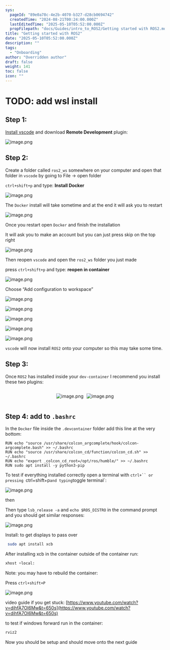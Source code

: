 ```yaml
---
sys:
  pageId: "89e0a78c-4e2b-4070-b327-d28cb0694742"
  createdTime: "2024-08-21T00:24:00.000Z"
  lastEditedTime: "2025-05-10T05:52:00.000Z"
  propFilepath: "docs/Guides/intro_to_ROS2/Getting started with ROS2.md"
title: "Getting started with ROS2"
date: "2025-05-10T05:52:00.000Z"
description: ""
tags:
  - "Onboarding"
author: "Overridden author"
draft: false
weight: 141
toc: false
icon: ""
---
```


# TODO: add wsl install

## Step 1:

[Install vscode](https://code.visualstudio.com/download) and download **Remote Development** plugin:

![image.png](https://prod-files-secure.s3.us-west-2.amazonaws.com/d518164a-d88e-44d1-a4ee-3adb3bd8bce0/efb52993-1881-4a40-b95e-6f020334f022/image.png?X-Amz-Algorithm=AWS4-HMAC-SHA256&X-Amz-Content-Sha256=UNSIGNED-PAYLOAD&X-Amz-Credential=ASIAZI2LB466TU62K2SL%2F20250608%2Fus-west-2%2Fs3%2Faws4_request&X-Amz-Date=20250608T150727Z&X-Amz-Expires=3600&X-Amz-Security-Token=IQoJb3JpZ2luX2VjELb%2F%2F%2F%2F%2F%2F%2F%2F%2F%2FwEaCXVzLXdlc3QtMiJGMEQCIGW4c7ZpxiYD95jakLD8peRp%2BXzxpJPEigFNKbICIA2nAiAwO8mWo2b7fyb3b2EWyG9IJEcCGFK%2B0f%2BtOwKCZkFSeyqIBAiP%2F%2F%2F%2F%2F%2F%2F%2F%2F%2F8BEAAaDDYzNzQyMzE4MzgwNSIMn2uZwbpmCKi9Vp8HKtwDPFfEAozNu5ADL%2FJOQv2rOQP3NaNy5bwqIpMO5TVwA2j4BNLLOFz4F98kjkPvQf2%2FdJReNBr21cnEDWVfyzT9xTxEp%2BfGitDNUWt2X4s1wy57l3AqWWz9Jdo2XpP7OSd0Ea3DUNfetRfFs95yxjzTnSi2FMJOPdJWQ4I6I7TXbrCEP6dO45FyYMGGXw40Bep8CCgAUaKDz7u%2FJ9fLf8iK0DLn%2BTscdLn5eebKM89IoB8lDRh57blKWpvaV9VHaEKUTmf5ysHOupADPk0SvlX9dJpyFuoyuX5vpvEMwKTvBxJ0DWKgZAhOB0Q%2Bk%2FfSV3CnYlYM7iT7U2JM2XOxM1TrjCLx3cMxWK84BmMD5MD6h%2BlMeoRAXE7c13DWqepRanC8eCgyocBpcGiNBTbj2NDjfW1WoBmJszwFP9DVWq9%2B6GvCA5SGR%2BQ1wKx3Om%2B%2F%2B3X13X85TbOr9aNfyEEwPfwAUgP6GsoOMWARXwJKZzISfLWj3dOBI5%2FbpblJMXk14zsbuJ8FyWaXpDss7gpPTHUwSpB%2FyerL5cNOtrfDTubZvPAmTuxVlF4gi7TZJc%2Bthpihffbh%2BXFK7BJz7R01JLZqC2beB0SUSMGxy4cp317ZYlcFYlpBDA2qrsay2Z8wj7OWwgY6pgEAfa7V6MCqniwNIWZbWfWcEBtG0zvtVafPoykQbQnJRd1Eufs5cRspP5teCiCn0CyTfK3WamuNo5%2Bk%2FkoDyNsYmHqRxfVwnzqEsKZ4g287vSx2%2F59l5glay8YJfWwLClYauUuGquok4v%2BK7N0Xm1et1jL2tHfPi0VdGoApnwI66CbFW3GsFEhzRP38yZHl58L61hth%2B6gcTD8RRWpVQsH%2F26sU29eS&X-Amz-Signature=ff1782584443f52d4d6af23bfa1579792f9c76c8080e7e1d6d3d26e7927e2aab&X-Amz-SignedHeaders=host&x-id=GetObject)

## Step 2:

Create a folder called `ros2_ws` somewhere on your computer and open that folder in `vscode` by going to File → open folder 

`ctrl+shift+p` and type: **Install Docker**

![image.png](https://prod-files-secure.s3.us-west-2.amazonaws.com/d518164a-d88e-44d1-a4ee-3adb3bd8bce0/2269dc0e-1cd5-47ff-bceb-c04ad9b2eab0/image.png?X-Amz-Algorithm=AWS4-HMAC-SHA256&X-Amz-Content-Sha256=UNSIGNED-PAYLOAD&X-Amz-Credential=ASIAZI2LB466TU62K2SL%2F20250608%2Fus-west-2%2Fs3%2Faws4_request&X-Amz-Date=20250608T150727Z&X-Amz-Expires=3600&X-Amz-Security-Token=IQoJb3JpZ2luX2VjELb%2F%2F%2F%2F%2F%2F%2F%2F%2F%2FwEaCXVzLXdlc3QtMiJGMEQCIGW4c7ZpxiYD95jakLD8peRp%2BXzxpJPEigFNKbICIA2nAiAwO8mWo2b7fyb3b2EWyG9IJEcCGFK%2B0f%2BtOwKCZkFSeyqIBAiP%2F%2F%2F%2F%2F%2F%2F%2F%2F%2F8BEAAaDDYzNzQyMzE4MzgwNSIMn2uZwbpmCKi9Vp8HKtwDPFfEAozNu5ADL%2FJOQv2rOQP3NaNy5bwqIpMO5TVwA2j4BNLLOFz4F98kjkPvQf2%2FdJReNBr21cnEDWVfyzT9xTxEp%2BfGitDNUWt2X4s1wy57l3AqWWz9Jdo2XpP7OSd0Ea3DUNfetRfFs95yxjzTnSi2FMJOPdJWQ4I6I7TXbrCEP6dO45FyYMGGXw40Bep8CCgAUaKDz7u%2FJ9fLf8iK0DLn%2BTscdLn5eebKM89IoB8lDRh57blKWpvaV9VHaEKUTmf5ysHOupADPk0SvlX9dJpyFuoyuX5vpvEMwKTvBxJ0DWKgZAhOB0Q%2Bk%2FfSV3CnYlYM7iT7U2JM2XOxM1TrjCLx3cMxWK84BmMD5MD6h%2BlMeoRAXE7c13DWqepRanC8eCgyocBpcGiNBTbj2NDjfW1WoBmJszwFP9DVWq9%2B6GvCA5SGR%2BQ1wKx3Om%2B%2F%2B3X13X85TbOr9aNfyEEwPfwAUgP6GsoOMWARXwJKZzISfLWj3dOBI5%2FbpblJMXk14zsbuJ8FyWaXpDss7gpPTHUwSpB%2FyerL5cNOtrfDTubZvPAmTuxVlF4gi7TZJc%2Bthpihffbh%2BXFK7BJz7R01JLZqC2beB0SUSMGxy4cp317ZYlcFYlpBDA2qrsay2Z8wj7OWwgY6pgEAfa7V6MCqniwNIWZbWfWcEBtG0zvtVafPoykQbQnJRd1Eufs5cRspP5teCiCn0CyTfK3WamuNo5%2Bk%2FkoDyNsYmHqRxfVwnzqEsKZ4g287vSx2%2F59l5glay8YJfWwLClYauUuGquok4v%2BK7N0Xm1et1jL2tHfPi0VdGoApnwI66CbFW3GsFEhzRP38yZHl58L61hth%2B6gcTD8RRWpVQsH%2F26sU29eS&X-Amz-Signature=47cc2c6ee6db87682398942f3c6c10a6551ed9dc4730ab21bf21aad4986b024f&X-Amz-SignedHeaders=host&x-id=GetObject)

The `Docker` install will take sometime and at the end it will ask you to restart

![image.png](https://prod-files-secure.s3.us-west-2.amazonaws.com/d518164a-d88e-44d1-a4ee-3adb3bd8bce0/ed233f78-be33-4b1f-b89c-9c346c0e961e/image.png?X-Amz-Algorithm=AWS4-HMAC-SHA256&X-Amz-Content-Sha256=UNSIGNED-PAYLOAD&X-Amz-Credential=ASIAZI2LB466TU62K2SL%2F20250608%2Fus-west-2%2Fs3%2Faws4_request&X-Amz-Date=20250608T150727Z&X-Amz-Expires=3600&X-Amz-Security-Token=IQoJb3JpZ2luX2VjELb%2F%2F%2F%2F%2F%2F%2F%2F%2F%2FwEaCXVzLXdlc3QtMiJGMEQCIGW4c7ZpxiYD95jakLD8peRp%2BXzxpJPEigFNKbICIA2nAiAwO8mWo2b7fyb3b2EWyG9IJEcCGFK%2B0f%2BtOwKCZkFSeyqIBAiP%2F%2F%2F%2F%2F%2F%2F%2F%2F%2F8BEAAaDDYzNzQyMzE4MzgwNSIMn2uZwbpmCKi9Vp8HKtwDPFfEAozNu5ADL%2FJOQv2rOQP3NaNy5bwqIpMO5TVwA2j4BNLLOFz4F98kjkPvQf2%2FdJReNBr21cnEDWVfyzT9xTxEp%2BfGitDNUWt2X4s1wy57l3AqWWz9Jdo2XpP7OSd0Ea3DUNfetRfFs95yxjzTnSi2FMJOPdJWQ4I6I7TXbrCEP6dO45FyYMGGXw40Bep8CCgAUaKDz7u%2FJ9fLf8iK0DLn%2BTscdLn5eebKM89IoB8lDRh57blKWpvaV9VHaEKUTmf5ysHOupADPk0SvlX9dJpyFuoyuX5vpvEMwKTvBxJ0DWKgZAhOB0Q%2Bk%2FfSV3CnYlYM7iT7U2JM2XOxM1TrjCLx3cMxWK84BmMD5MD6h%2BlMeoRAXE7c13DWqepRanC8eCgyocBpcGiNBTbj2NDjfW1WoBmJszwFP9DVWq9%2B6GvCA5SGR%2BQ1wKx3Om%2B%2F%2B3X13X85TbOr9aNfyEEwPfwAUgP6GsoOMWARXwJKZzISfLWj3dOBI5%2FbpblJMXk14zsbuJ8FyWaXpDss7gpPTHUwSpB%2FyerL5cNOtrfDTubZvPAmTuxVlF4gi7TZJc%2Bthpihffbh%2BXFK7BJz7R01JLZqC2beB0SUSMGxy4cp317ZYlcFYlpBDA2qrsay2Z8wj7OWwgY6pgEAfa7V6MCqniwNIWZbWfWcEBtG0zvtVafPoykQbQnJRd1Eufs5cRspP5teCiCn0CyTfK3WamuNo5%2Bk%2FkoDyNsYmHqRxfVwnzqEsKZ4g287vSx2%2F59l5glay8YJfWwLClYauUuGquok4v%2BK7N0Xm1et1jL2tHfPi0VdGoApnwI66CbFW3GsFEhzRP38yZHl58L61hth%2B6gcTD8RRWpVQsH%2F26sU29eS&X-Amz-Signature=8c7b572221d9eafba805c6d452d50dc25761bf1a8e6418ddd74b29a72b48b07e&X-Amz-SignedHeaders=host&x-id=GetObject)

Once you restart open `Docker` and finish the installation

It will ask you to make an account but you can just press skip on the top right

![image.png](https://prod-files-secure.s3.us-west-2.amazonaws.com/d518164a-d88e-44d1-a4ee-3adb3bd8bce0/21010ad9-1659-4fd9-9f59-9932a09b2a3d/image.png?X-Amz-Algorithm=AWS4-HMAC-SHA256&X-Amz-Content-Sha256=UNSIGNED-PAYLOAD&X-Amz-Credential=ASIAZI2LB466TU62K2SL%2F20250608%2Fus-west-2%2Fs3%2Faws4_request&X-Amz-Date=20250608T150727Z&X-Amz-Expires=3600&X-Amz-Security-Token=IQoJb3JpZ2luX2VjELb%2F%2F%2F%2F%2F%2F%2F%2F%2F%2FwEaCXVzLXdlc3QtMiJGMEQCIGW4c7ZpxiYD95jakLD8peRp%2BXzxpJPEigFNKbICIA2nAiAwO8mWo2b7fyb3b2EWyG9IJEcCGFK%2B0f%2BtOwKCZkFSeyqIBAiP%2F%2F%2F%2F%2F%2F%2F%2F%2F%2F8BEAAaDDYzNzQyMzE4MzgwNSIMn2uZwbpmCKi9Vp8HKtwDPFfEAozNu5ADL%2FJOQv2rOQP3NaNy5bwqIpMO5TVwA2j4BNLLOFz4F98kjkPvQf2%2FdJReNBr21cnEDWVfyzT9xTxEp%2BfGitDNUWt2X4s1wy57l3AqWWz9Jdo2XpP7OSd0Ea3DUNfetRfFs95yxjzTnSi2FMJOPdJWQ4I6I7TXbrCEP6dO45FyYMGGXw40Bep8CCgAUaKDz7u%2FJ9fLf8iK0DLn%2BTscdLn5eebKM89IoB8lDRh57blKWpvaV9VHaEKUTmf5ysHOupADPk0SvlX9dJpyFuoyuX5vpvEMwKTvBxJ0DWKgZAhOB0Q%2Bk%2FfSV3CnYlYM7iT7U2JM2XOxM1TrjCLx3cMxWK84BmMD5MD6h%2BlMeoRAXE7c13DWqepRanC8eCgyocBpcGiNBTbj2NDjfW1WoBmJszwFP9DVWq9%2B6GvCA5SGR%2BQ1wKx3Om%2B%2F%2B3X13X85TbOr9aNfyEEwPfwAUgP6GsoOMWARXwJKZzISfLWj3dOBI5%2FbpblJMXk14zsbuJ8FyWaXpDss7gpPTHUwSpB%2FyerL5cNOtrfDTubZvPAmTuxVlF4gi7TZJc%2Bthpihffbh%2BXFK7BJz7R01JLZqC2beB0SUSMGxy4cp317ZYlcFYlpBDA2qrsay2Z8wj7OWwgY6pgEAfa7V6MCqniwNIWZbWfWcEBtG0zvtVafPoykQbQnJRd1Eufs5cRspP5teCiCn0CyTfK3WamuNo5%2Bk%2FkoDyNsYmHqRxfVwnzqEsKZ4g287vSx2%2F59l5glay8YJfWwLClYauUuGquok4v%2BK7N0Xm1et1jL2tHfPi0VdGoApnwI66CbFW3GsFEhzRP38yZHl58L61hth%2B6gcTD8RRWpVQsH%2F26sU29eS&X-Amz-Signature=3f81ab744e87a8fbdfca40bcc2700e7bc14772acf61649bfe86caee69a6c39f9&X-Amz-SignedHeaders=host&x-id=GetObject)

Then reopen `vscode` and open the `ros2_ws` folder you just made

press `ctrl+shift+p` and type: **reopen in container**

![image.png](https://prod-files-secure.s3.us-west-2.amazonaws.com/d518164a-d88e-44d1-a4ee-3adb3bd8bce0/4e93b8c2-41ad-488c-8095-c74205196118/image.png?X-Amz-Algorithm=AWS4-HMAC-SHA256&X-Amz-Content-Sha256=UNSIGNED-PAYLOAD&X-Amz-Credential=ASIAZI2LB466TU62K2SL%2F20250608%2Fus-west-2%2Fs3%2Faws4_request&X-Amz-Date=20250608T150727Z&X-Amz-Expires=3600&X-Amz-Security-Token=IQoJb3JpZ2luX2VjELb%2F%2F%2F%2F%2F%2F%2F%2F%2F%2FwEaCXVzLXdlc3QtMiJGMEQCIGW4c7ZpxiYD95jakLD8peRp%2BXzxpJPEigFNKbICIA2nAiAwO8mWo2b7fyb3b2EWyG9IJEcCGFK%2B0f%2BtOwKCZkFSeyqIBAiP%2F%2F%2F%2F%2F%2F%2F%2F%2F%2F8BEAAaDDYzNzQyMzE4MzgwNSIMn2uZwbpmCKi9Vp8HKtwDPFfEAozNu5ADL%2FJOQv2rOQP3NaNy5bwqIpMO5TVwA2j4BNLLOFz4F98kjkPvQf2%2FdJReNBr21cnEDWVfyzT9xTxEp%2BfGitDNUWt2X4s1wy57l3AqWWz9Jdo2XpP7OSd0Ea3DUNfetRfFs95yxjzTnSi2FMJOPdJWQ4I6I7TXbrCEP6dO45FyYMGGXw40Bep8CCgAUaKDz7u%2FJ9fLf8iK0DLn%2BTscdLn5eebKM89IoB8lDRh57blKWpvaV9VHaEKUTmf5ysHOupADPk0SvlX9dJpyFuoyuX5vpvEMwKTvBxJ0DWKgZAhOB0Q%2Bk%2FfSV3CnYlYM7iT7U2JM2XOxM1TrjCLx3cMxWK84BmMD5MD6h%2BlMeoRAXE7c13DWqepRanC8eCgyocBpcGiNBTbj2NDjfW1WoBmJszwFP9DVWq9%2B6GvCA5SGR%2BQ1wKx3Om%2B%2F%2B3X13X85TbOr9aNfyEEwPfwAUgP6GsoOMWARXwJKZzISfLWj3dOBI5%2FbpblJMXk14zsbuJ8FyWaXpDss7gpPTHUwSpB%2FyerL5cNOtrfDTubZvPAmTuxVlF4gi7TZJc%2Bthpihffbh%2BXFK7BJz7R01JLZqC2beB0SUSMGxy4cp317ZYlcFYlpBDA2qrsay2Z8wj7OWwgY6pgEAfa7V6MCqniwNIWZbWfWcEBtG0zvtVafPoykQbQnJRd1Eufs5cRspP5teCiCn0CyTfK3WamuNo5%2Bk%2FkoDyNsYmHqRxfVwnzqEsKZ4g287vSx2%2F59l5glay8YJfWwLClYauUuGquok4v%2BK7N0Xm1et1jL2tHfPi0VdGoApnwI66CbFW3GsFEhzRP38yZHl58L61hth%2B6gcTD8RRWpVQsH%2F26sU29eS&X-Amz-Signature=aaed4d2d999d4b43ffe7a8afaf55181b1a4e2d620b09786f66a1495233bdadb6&X-Amz-SignedHeaders=host&x-id=GetObject)

Choose “Add configuration to workspace”

![image.png](https://prod-files-secure.s3.us-west-2.amazonaws.com/d518164a-d88e-44d1-a4ee-3adb3bd8bce0/9560b282-5060-4989-ba37-97e7b2c22476/image.png?X-Amz-Algorithm=AWS4-HMAC-SHA256&X-Amz-Content-Sha256=UNSIGNED-PAYLOAD&X-Amz-Credential=ASIAZI2LB466TU62K2SL%2F20250608%2Fus-west-2%2Fs3%2Faws4_request&X-Amz-Date=20250608T150727Z&X-Amz-Expires=3600&X-Amz-Security-Token=IQoJb3JpZ2luX2VjELb%2F%2F%2F%2F%2F%2F%2F%2F%2F%2FwEaCXVzLXdlc3QtMiJGMEQCIGW4c7ZpxiYD95jakLD8peRp%2BXzxpJPEigFNKbICIA2nAiAwO8mWo2b7fyb3b2EWyG9IJEcCGFK%2B0f%2BtOwKCZkFSeyqIBAiP%2F%2F%2F%2F%2F%2F%2F%2F%2F%2F8BEAAaDDYzNzQyMzE4MzgwNSIMn2uZwbpmCKi9Vp8HKtwDPFfEAozNu5ADL%2FJOQv2rOQP3NaNy5bwqIpMO5TVwA2j4BNLLOFz4F98kjkPvQf2%2FdJReNBr21cnEDWVfyzT9xTxEp%2BfGitDNUWt2X4s1wy57l3AqWWz9Jdo2XpP7OSd0Ea3DUNfetRfFs95yxjzTnSi2FMJOPdJWQ4I6I7TXbrCEP6dO45FyYMGGXw40Bep8CCgAUaKDz7u%2FJ9fLf8iK0DLn%2BTscdLn5eebKM89IoB8lDRh57blKWpvaV9VHaEKUTmf5ysHOupADPk0SvlX9dJpyFuoyuX5vpvEMwKTvBxJ0DWKgZAhOB0Q%2Bk%2FfSV3CnYlYM7iT7U2JM2XOxM1TrjCLx3cMxWK84BmMD5MD6h%2BlMeoRAXE7c13DWqepRanC8eCgyocBpcGiNBTbj2NDjfW1WoBmJszwFP9DVWq9%2B6GvCA5SGR%2BQ1wKx3Om%2B%2F%2B3X13X85TbOr9aNfyEEwPfwAUgP6GsoOMWARXwJKZzISfLWj3dOBI5%2FbpblJMXk14zsbuJ8FyWaXpDss7gpPTHUwSpB%2FyerL5cNOtrfDTubZvPAmTuxVlF4gi7TZJc%2Bthpihffbh%2BXFK7BJz7R01JLZqC2beB0SUSMGxy4cp317ZYlcFYlpBDA2qrsay2Z8wj7OWwgY6pgEAfa7V6MCqniwNIWZbWfWcEBtG0zvtVafPoykQbQnJRd1Eufs5cRspP5teCiCn0CyTfK3WamuNo5%2Bk%2FkoDyNsYmHqRxfVwnzqEsKZ4g287vSx2%2F59l5glay8YJfWwLClYauUuGquok4v%2BK7N0Xm1et1jL2tHfPi0VdGoApnwI66CbFW3GsFEhzRP38yZHl58L61hth%2B6gcTD8RRWpVQsH%2F26sU29eS&X-Amz-Signature=d9bb53a872e4cd3f164dde9bec6f08962f4c1e62a918b62f5abcda267e64020c&X-Amz-SignedHeaders=host&x-id=GetObject)

![image.png](https://prod-files-secure.s3.us-west-2.amazonaws.com/d518164a-d88e-44d1-a4ee-3adb3bd8bce0/2ee63f81-886b-48e8-a553-dc6e5eac99e4/image.png?X-Amz-Algorithm=AWS4-HMAC-SHA256&X-Amz-Content-Sha256=UNSIGNED-PAYLOAD&X-Amz-Credential=ASIAZI2LB466TU62K2SL%2F20250608%2Fus-west-2%2Fs3%2Faws4_request&X-Amz-Date=20250608T150727Z&X-Amz-Expires=3600&X-Amz-Security-Token=IQoJb3JpZ2luX2VjELb%2F%2F%2F%2F%2F%2F%2F%2F%2F%2FwEaCXVzLXdlc3QtMiJGMEQCIGW4c7ZpxiYD95jakLD8peRp%2BXzxpJPEigFNKbICIA2nAiAwO8mWo2b7fyb3b2EWyG9IJEcCGFK%2B0f%2BtOwKCZkFSeyqIBAiP%2F%2F%2F%2F%2F%2F%2F%2F%2F%2F8BEAAaDDYzNzQyMzE4MzgwNSIMn2uZwbpmCKi9Vp8HKtwDPFfEAozNu5ADL%2FJOQv2rOQP3NaNy5bwqIpMO5TVwA2j4BNLLOFz4F98kjkPvQf2%2FdJReNBr21cnEDWVfyzT9xTxEp%2BfGitDNUWt2X4s1wy57l3AqWWz9Jdo2XpP7OSd0Ea3DUNfetRfFs95yxjzTnSi2FMJOPdJWQ4I6I7TXbrCEP6dO45FyYMGGXw40Bep8CCgAUaKDz7u%2FJ9fLf8iK0DLn%2BTscdLn5eebKM89IoB8lDRh57blKWpvaV9VHaEKUTmf5ysHOupADPk0SvlX9dJpyFuoyuX5vpvEMwKTvBxJ0DWKgZAhOB0Q%2Bk%2FfSV3CnYlYM7iT7U2JM2XOxM1TrjCLx3cMxWK84BmMD5MD6h%2BlMeoRAXE7c13DWqepRanC8eCgyocBpcGiNBTbj2NDjfW1WoBmJszwFP9DVWq9%2B6GvCA5SGR%2BQ1wKx3Om%2B%2F%2B3X13X85TbOr9aNfyEEwPfwAUgP6GsoOMWARXwJKZzISfLWj3dOBI5%2FbpblJMXk14zsbuJ8FyWaXpDss7gpPTHUwSpB%2FyerL5cNOtrfDTubZvPAmTuxVlF4gi7TZJc%2Bthpihffbh%2BXFK7BJz7R01JLZqC2beB0SUSMGxy4cp317ZYlcFYlpBDA2qrsay2Z8wj7OWwgY6pgEAfa7V6MCqniwNIWZbWfWcEBtG0zvtVafPoykQbQnJRd1Eufs5cRspP5teCiCn0CyTfK3WamuNo5%2Bk%2FkoDyNsYmHqRxfVwnzqEsKZ4g287vSx2%2F59l5glay8YJfWwLClYauUuGquok4v%2BK7N0Xm1et1jL2tHfPi0VdGoApnwI66CbFW3GsFEhzRP38yZHl58L61hth%2B6gcTD8RRWpVQsH%2F26sU29eS&X-Amz-Signature=166fec586011fa8dc94d0ebbde7e8d13b7d552d80dfe5b7e766f8f9005c52c28&X-Amz-SignedHeaders=host&x-id=GetObject)

![image.png](https://prod-files-secure.s3.us-west-2.amazonaws.com/d518164a-d88e-44d1-a4ee-3adb3bd8bce0/ae1580b2-b048-407e-aed9-b584224a7a04/image.png?X-Amz-Algorithm=AWS4-HMAC-SHA256&X-Amz-Content-Sha256=UNSIGNED-PAYLOAD&X-Amz-Credential=ASIAZI2LB466TU62K2SL%2F20250608%2Fus-west-2%2Fs3%2Faws4_request&X-Amz-Date=20250608T150727Z&X-Amz-Expires=3600&X-Amz-Security-Token=IQoJb3JpZ2luX2VjELb%2F%2F%2F%2F%2F%2F%2F%2F%2F%2FwEaCXVzLXdlc3QtMiJGMEQCIGW4c7ZpxiYD95jakLD8peRp%2BXzxpJPEigFNKbICIA2nAiAwO8mWo2b7fyb3b2EWyG9IJEcCGFK%2B0f%2BtOwKCZkFSeyqIBAiP%2F%2F%2F%2F%2F%2F%2F%2F%2F%2F8BEAAaDDYzNzQyMzE4MzgwNSIMn2uZwbpmCKi9Vp8HKtwDPFfEAozNu5ADL%2FJOQv2rOQP3NaNy5bwqIpMO5TVwA2j4BNLLOFz4F98kjkPvQf2%2FdJReNBr21cnEDWVfyzT9xTxEp%2BfGitDNUWt2X4s1wy57l3AqWWz9Jdo2XpP7OSd0Ea3DUNfetRfFs95yxjzTnSi2FMJOPdJWQ4I6I7TXbrCEP6dO45FyYMGGXw40Bep8CCgAUaKDz7u%2FJ9fLf8iK0DLn%2BTscdLn5eebKM89IoB8lDRh57blKWpvaV9VHaEKUTmf5ysHOupADPk0SvlX9dJpyFuoyuX5vpvEMwKTvBxJ0DWKgZAhOB0Q%2Bk%2FfSV3CnYlYM7iT7U2JM2XOxM1TrjCLx3cMxWK84BmMD5MD6h%2BlMeoRAXE7c13DWqepRanC8eCgyocBpcGiNBTbj2NDjfW1WoBmJszwFP9DVWq9%2B6GvCA5SGR%2BQ1wKx3Om%2B%2F%2B3X13X85TbOr9aNfyEEwPfwAUgP6GsoOMWARXwJKZzISfLWj3dOBI5%2FbpblJMXk14zsbuJ8FyWaXpDss7gpPTHUwSpB%2FyerL5cNOtrfDTubZvPAmTuxVlF4gi7TZJc%2Bthpihffbh%2BXFK7BJz7R01JLZqC2beB0SUSMGxy4cp317ZYlcFYlpBDA2qrsay2Z8wj7OWwgY6pgEAfa7V6MCqniwNIWZbWfWcEBtG0zvtVafPoykQbQnJRd1Eufs5cRspP5teCiCn0CyTfK3WamuNo5%2Bk%2FkoDyNsYmHqRxfVwnzqEsKZ4g287vSx2%2F59l5glay8YJfWwLClYauUuGquok4v%2BK7N0Xm1et1jL2tHfPi0VdGoApnwI66CbFW3GsFEhzRP38yZHl58L61hth%2B6gcTD8RRWpVQsH%2F26sU29eS&X-Amz-Signature=3eec94f8da86fa68b98a7816d5f111ffda3374c65a601bf541fd323a15102c8d&X-Amz-SignedHeaders=host&x-id=GetObject)

![image.png](https://prod-files-secure.s3.us-west-2.amazonaws.com/d518164a-d88e-44d1-a4ee-3adb3bd8bce0/53255b28-f75e-430f-b9e3-c0ac8577e42b/image.png?X-Amz-Algorithm=AWS4-HMAC-SHA256&X-Amz-Content-Sha256=UNSIGNED-PAYLOAD&X-Amz-Credential=ASIAZI2LB466TU62K2SL%2F20250608%2Fus-west-2%2Fs3%2Faws4_request&X-Amz-Date=20250608T150727Z&X-Amz-Expires=3600&X-Amz-Security-Token=IQoJb3JpZ2luX2VjELb%2F%2F%2F%2F%2F%2F%2F%2F%2F%2FwEaCXVzLXdlc3QtMiJGMEQCIGW4c7ZpxiYD95jakLD8peRp%2BXzxpJPEigFNKbICIA2nAiAwO8mWo2b7fyb3b2EWyG9IJEcCGFK%2B0f%2BtOwKCZkFSeyqIBAiP%2F%2F%2F%2F%2F%2F%2F%2F%2F%2F8BEAAaDDYzNzQyMzE4MzgwNSIMn2uZwbpmCKi9Vp8HKtwDPFfEAozNu5ADL%2FJOQv2rOQP3NaNy5bwqIpMO5TVwA2j4BNLLOFz4F98kjkPvQf2%2FdJReNBr21cnEDWVfyzT9xTxEp%2BfGitDNUWt2X4s1wy57l3AqWWz9Jdo2XpP7OSd0Ea3DUNfetRfFs95yxjzTnSi2FMJOPdJWQ4I6I7TXbrCEP6dO45FyYMGGXw40Bep8CCgAUaKDz7u%2FJ9fLf8iK0DLn%2BTscdLn5eebKM89IoB8lDRh57blKWpvaV9VHaEKUTmf5ysHOupADPk0SvlX9dJpyFuoyuX5vpvEMwKTvBxJ0DWKgZAhOB0Q%2Bk%2FfSV3CnYlYM7iT7U2JM2XOxM1TrjCLx3cMxWK84BmMD5MD6h%2BlMeoRAXE7c13DWqepRanC8eCgyocBpcGiNBTbj2NDjfW1WoBmJszwFP9DVWq9%2B6GvCA5SGR%2BQ1wKx3Om%2B%2F%2B3X13X85TbOr9aNfyEEwPfwAUgP6GsoOMWARXwJKZzISfLWj3dOBI5%2FbpblJMXk14zsbuJ8FyWaXpDss7gpPTHUwSpB%2FyerL5cNOtrfDTubZvPAmTuxVlF4gi7TZJc%2Bthpihffbh%2BXFK7BJz7R01JLZqC2beB0SUSMGxy4cp317ZYlcFYlpBDA2qrsay2Z8wj7OWwgY6pgEAfa7V6MCqniwNIWZbWfWcEBtG0zvtVafPoykQbQnJRd1Eufs5cRspP5teCiCn0CyTfK3WamuNo5%2Bk%2FkoDyNsYmHqRxfVwnzqEsKZ4g287vSx2%2F59l5glay8YJfWwLClYauUuGquok4v%2BK7N0Xm1et1jL2tHfPi0VdGoApnwI66CbFW3GsFEhzRP38yZHl58L61hth%2B6gcTD8RRWpVQsH%2F26sU29eS&X-Amz-Signature=861568619f72daf18f63dd215f0b246d9fba3957477deb98f9edb9b5e1f05bc1&X-Amz-SignedHeaders=host&x-id=GetObject)

![image.png](https://prod-files-secure.s3.us-west-2.amazonaws.com/d518164a-d88e-44d1-a4ee-3adb3bd8bce0/7c562767-5af9-4ffb-97d1-327bcdf4ee00/image.png?X-Amz-Algorithm=AWS4-HMAC-SHA256&X-Amz-Content-Sha256=UNSIGNED-PAYLOAD&X-Amz-Credential=ASIAZI2LB466TU62K2SL%2F20250608%2Fus-west-2%2Fs3%2Faws4_request&X-Amz-Date=20250608T150727Z&X-Amz-Expires=3600&X-Amz-Security-Token=IQoJb3JpZ2luX2VjELb%2F%2F%2F%2F%2F%2F%2F%2F%2F%2FwEaCXVzLXdlc3QtMiJGMEQCIGW4c7ZpxiYD95jakLD8peRp%2BXzxpJPEigFNKbICIA2nAiAwO8mWo2b7fyb3b2EWyG9IJEcCGFK%2B0f%2BtOwKCZkFSeyqIBAiP%2F%2F%2F%2F%2F%2F%2F%2F%2F%2F8BEAAaDDYzNzQyMzE4MzgwNSIMn2uZwbpmCKi9Vp8HKtwDPFfEAozNu5ADL%2FJOQv2rOQP3NaNy5bwqIpMO5TVwA2j4BNLLOFz4F98kjkPvQf2%2FdJReNBr21cnEDWVfyzT9xTxEp%2BfGitDNUWt2X4s1wy57l3AqWWz9Jdo2XpP7OSd0Ea3DUNfetRfFs95yxjzTnSi2FMJOPdJWQ4I6I7TXbrCEP6dO45FyYMGGXw40Bep8CCgAUaKDz7u%2FJ9fLf8iK0DLn%2BTscdLn5eebKM89IoB8lDRh57blKWpvaV9VHaEKUTmf5ysHOupADPk0SvlX9dJpyFuoyuX5vpvEMwKTvBxJ0DWKgZAhOB0Q%2Bk%2FfSV3CnYlYM7iT7U2JM2XOxM1TrjCLx3cMxWK84BmMD5MD6h%2BlMeoRAXE7c13DWqepRanC8eCgyocBpcGiNBTbj2NDjfW1WoBmJszwFP9DVWq9%2B6GvCA5SGR%2BQ1wKx3Om%2B%2F%2B3X13X85TbOr9aNfyEEwPfwAUgP6GsoOMWARXwJKZzISfLWj3dOBI5%2FbpblJMXk14zsbuJ8FyWaXpDss7gpPTHUwSpB%2FyerL5cNOtrfDTubZvPAmTuxVlF4gi7TZJc%2Bthpihffbh%2BXFK7BJz7R01JLZqC2beB0SUSMGxy4cp317ZYlcFYlpBDA2qrsay2Z8wj7OWwgY6pgEAfa7V6MCqniwNIWZbWfWcEBtG0zvtVafPoykQbQnJRd1Eufs5cRspP5teCiCn0CyTfK3WamuNo5%2Bk%2FkoDyNsYmHqRxfVwnzqEsKZ4g287vSx2%2F59l5glay8YJfWwLClYauUuGquok4v%2BK7N0Xm1et1jL2tHfPi0VdGoApnwI66CbFW3GsFEhzRP38yZHl58L61hth%2B6gcTD8RRWpVQsH%2F26sU29eS&X-Amz-Signature=f798a300540cc24106401c81a32062ec37522c35eab6d3d1d9b61aead842953a&X-Amz-SignedHeaders=host&x-id=GetObject)

`vscode` will now install `ROS2` onto your computer so this may take some time.

## Step 3:

Once `ROS2` has installed inside your `dev-container` I recommend you install these two plugins:

<div style="display: flex;flex-direction: row; column-gap:10px; max-width: 630px;justify-content: center;">
<div>

![image.png](https://prod-files-secure.s3.us-west-2.amazonaws.com/d518164a-d88e-44d1-a4ee-3adb3bd8bce0/3fc3d550-5a54-4ba1-ba6b-faa01cdb7369/image.png?X-Amz-Algorithm=AWS4-HMAC-SHA256&X-Amz-Content-Sha256=UNSIGNED-PAYLOAD&X-Amz-Credential=ASIAZI2LB4662TLBWIH2%2F20250608%2Fus-west-2%2Fs3%2Faws4_request&X-Amz-Date=20250608T150730Z&X-Amz-Expires=3600&X-Amz-Security-Token=IQoJb3JpZ2luX2VjELb%2F%2F%2F%2F%2F%2F%2F%2F%2F%2FwEaCXVzLXdlc3QtMiJHMEUCIQDjETGwtdyhwL8wey4Am%2BiNkemgOfjhkqkOt%2BUgB44EegIgYgBMFc3VK%2F6gKSGboJ6eK7BGYK26JB5fyiI3Xr0SbmAqiAQIj%2F%2F%2F%2F%2F%2F%2F%2F%2F%2F%2FARAAGgw2Mzc0MjMxODM4MDUiDH4XH77lByJfHrWOoircA05wBGl9EixbaA9QLfnFCMt6h1KZCGxSrfnH81NvMMvY0SQ2B76xUkJDqruqwTsJW5t%2FovIeK5lrm%2BrtW3ZbP307nfrXAyW9CnAXxsSykZwFpJ%2FUF6wwp0rn392ImimmsCPCniu7ODGN722oS2lBYcHaCwMxzA9ejWojJY4ejhvuzeYiE1iOeGkCkrxsnLWcg72ZA28qCc2iE7eIORvXbmhMAM663042DwKbgXRVb3JtIDbUA9ixZ4bJ4aGOjKoy4SCrY%2Bn1OSxiUSbGe5R5s7zy9YKurl%2FScKaEAbBDHp5USVROQfevzgQjm23suPoBVc5YXrCPknADaJzPlpe0%2BXuEToN0v1DOK94JXWN3hT6ZYRD%2F9QqjKAIkEytfE3kK0c2C4ysz23yqz1V%2BXBYLlNA0eLzwF%2F2lDRhNtcBtGApwHFjPECuDjoR%2BNiojodeaA4Y2EHQ9YagXARbGAOU0c2asj8UDPqhunxy1rw%2BRuoBKXLdKkt8hMGWJ0DvcM7KF7ShmIcFls2jYEnxHFTPnwzKTS%2BoR7VFax%2BR3rLEO%2FfOBKsXtQYsN5RfSaWs8uSBV3YVhz4YsvJS1bQWbjtQKgK8RTyWlHtgVLpjvjvsjh%2BE0sz0FlYw8upUNpfOuMMmylsIGOqUBnRteD6LGjRv0JcMvC%2FDhCMgPKCtut3ioP9UqH66TWSntd%2BsxmZZEO3QEGZl7yvGiGaQ9vyL%2FwqjPgA7En1Cve%2F7b3cJbe8JC9mGfAsSViugFA2%2FBAmi5bR7iKe9Y8Dh5Bfd8W4ujwpYoeP0kVozng20LEFXwMRsLVFyx188LQDx0M6eeN0EPd1CTg3HXaQDoh0MoPNlURZZMXBhKo%2B%2FEh3uyHzkx&X-Amz-Signature=152977bdc8ecdd672e369a5686b3dc7a892f4119b53d40546ebf87685cd73963&X-Amz-SignedHeaders=host&x-id=GetObject)

</div>
<div>

![image.png](https://prod-files-secure.s3.us-west-2.amazonaws.com/d518164a-d88e-44d1-a4ee-3adb3bd8bce0/d994cc66-13c2-4093-a5a3-f84cf4601a82/image.png?X-Amz-Algorithm=AWS4-HMAC-SHA256&X-Amz-Content-Sha256=UNSIGNED-PAYLOAD&X-Amz-Credential=ASIAZI2LB466TWJG2KFP%2F20250608%2Fus-west-2%2Fs3%2Faws4_request&X-Amz-Date=20250608T150730Z&X-Amz-Expires=3600&X-Amz-Security-Token=IQoJb3JpZ2luX2VjELb%2F%2F%2F%2F%2F%2F%2F%2F%2F%2FwEaCXVzLXdlc3QtMiJHMEUCIQCmktj1hDC15y9uYI%2FLTG8qlyzqbFrzpLzu0QkKUfJDCwIgd9VnXqKJfyFqjTN04rPpquo3nBwWBeFTZGEC22zGzBUqiAQIj%2F%2F%2F%2F%2F%2F%2F%2F%2F%2F%2FARAAGgw2Mzc0MjMxODM4MDUiDIApGrmcNJUEm10WPyrcAxle%2BQOt7jwMhEhWGvetpNzixok98GTEi%2BxMYO8UOtOVrLkNqqLMnWKBUrHXZCG7E5woXmSUpSckvP%2FWeT5pExpJIx0BJi7lc%2BoXRUk1K0f5RmdxNCmWJV8oo13vmh3%2FZxAsSs3It3bSl7ai8OCGr9i8nuG%2FdRXJkRf8WARdPzEVNBAZrHOk1S5b5Eaj4Hj5TvrhBXY67q%2Bbrdv08t5eUItjLNSG6Qv4CPCxkjGO9qlvan7v%2FmLd88c%2BJXxN1Vg0G3ZPBW%2BQ4exkmPao877fG8tCphDk2gnP2tuDVPX4BZQ5Y4Ln2%2Fwh2QMKg4I%2Fco05QY8%2BHyrd8sVZszKNDgms%2FgoFZJMFLcH9vo6KPvJccduuzxsIQ2%2B3sTsOzxVonwOTUhVbI1t5F0WGgpeazmy3gAyHeNqUY19FpN60xHMUpaEwRCqa5OZg59pk88LjrYlF%2FWtkOl30fha4%2FHif6vOepH8jrFvJDFHywtGdhCl2e3U7BzmB%2BQo9a%2B%2B7yoJRFP%2B5yH0YjMMZYQjPTQnhJcym0EMAk%2BrSEELno0JQqQdZHR%2FzlVUUyY19c6RCmDW8PCx5VxIx2NKeBSaPAzIe4xPQTw5e3hh%2BV5YLEuSH0EJgZJui7dORUByG8g4DzCF0MOGylsIGOqUB%2FKuxHfe38Aspw1hjP2MpjdeWP1cDRIhdcI8mtk5rllhpUizYhOrIgLipcKy9%2B%2FNWXCqwL6QohBds6eGMbvnNrUWsPsj1FEbENj18ulk5YFN%2FvfCjhTlBr77Gxl0mIW5VjtpcvusihfCnbL4fZere%2FIrDNzclFBCcaYpvcZP8Z106D8Hq2kzzpN17hF%2BQRgA9dVRCGujOrR4hqFfFXf8JDk8W7IK0&X-Amz-Signature=4ef851f835bf1dddffa3acf9c4451246c0715e855d6ac12206dd487f4a6b7016&X-Amz-SignedHeaders=host&x-id=GetObject)

</div>
</div>

## Step 4: add to `.bashrc`

In the `Docker` file inside the `.devcontainer` folder add this line at the very bottom: 

```docker
RUN echo "source /usr/share/colcon_argcomplete/hook/colcon-argcomplete.bash" >> ~/.bashrc
RUN echo "source /usr/share/colcon_cd/function/colcon_cd.sh" >> ~/.bashrc
RUN echo "export _colcon_cd_root=/opt/ros/humble/" >> ~/.bashrc
RUN sudo apt install -y python3-pip 
```

To test if everything installed correctly open a terminal with `ctrl+`` or pressing `ctrl+shift+p` and typing `toggle terminal`:

![image.png](https://prod-files-secure.s3.us-west-2.amazonaws.com/d518164a-d88e-44d1-a4ee-3adb3bd8bce0/6a4943d8-b04e-4c02-9a58-775f3384d1a5/image.png?X-Amz-Algorithm=AWS4-HMAC-SHA256&X-Amz-Content-Sha256=UNSIGNED-PAYLOAD&X-Amz-Credential=ASIAZI2LB466TU62K2SL%2F20250608%2Fus-west-2%2Fs3%2Faws4_request&X-Amz-Date=20250608T150727Z&X-Amz-Expires=3600&X-Amz-Security-Token=IQoJb3JpZ2luX2VjELb%2F%2F%2F%2F%2F%2F%2F%2F%2F%2FwEaCXVzLXdlc3QtMiJGMEQCIGW4c7ZpxiYD95jakLD8peRp%2BXzxpJPEigFNKbICIA2nAiAwO8mWo2b7fyb3b2EWyG9IJEcCGFK%2B0f%2BtOwKCZkFSeyqIBAiP%2F%2F%2F%2F%2F%2F%2F%2F%2F%2F8BEAAaDDYzNzQyMzE4MzgwNSIMn2uZwbpmCKi9Vp8HKtwDPFfEAozNu5ADL%2FJOQv2rOQP3NaNy5bwqIpMO5TVwA2j4BNLLOFz4F98kjkPvQf2%2FdJReNBr21cnEDWVfyzT9xTxEp%2BfGitDNUWt2X4s1wy57l3AqWWz9Jdo2XpP7OSd0Ea3DUNfetRfFs95yxjzTnSi2FMJOPdJWQ4I6I7TXbrCEP6dO45FyYMGGXw40Bep8CCgAUaKDz7u%2FJ9fLf8iK0DLn%2BTscdLn5eebKM89IoB8lDRh57blKWpvaV9VHaEKUTmf5ysHOupADPk0SvlX9dJpyFuoyuX5vpvEMwKTvBxJ0DWKgZAhOB0Q%2Bk%2FfSV3CnYlYM7iT7U2JM2XOxM1TrjCLx3cMxWK84BmMD5MD6h%2BlMeoRAXE7c13DWqepRanC8eCgyocBpcGiNBTbj2NDjfW1WoBmJszwFP9DVWq9%2B6GvCA5SGR%2BQ1wKx3Om%2B%2F%2B3X13X85TbOr9aNfyEEwPfwAUgP6GsoOMWARXwJKZzISfLWj3dOBI5%2FbpblJMXk14zsbuJ8FyWaXpDss7gpPTHUwSpB%2FyerL5cNOtrfDTubZvPAmTuxVlF4gi7TZJc%2Bthpihffbh%2BXFK7BJz7R01JLZqC2beB0SUSMGxy4cp317ZYlcFYlpBDA2qrsay2Z8wj7OWwgY6pgEAfa7V6MCqniwNIWZbWfWcEBtG0zvtVafPoykQbQnJRd1Eufs5cRspP5teCiCn0CyTfK3WamuNo5%2Bk%2FkoDyNsYmHqRxfVwnzqEsKZ4g287vSx2%2F59l5glay8YJfWwLClYauUuGquok4v%2BK7N0Xm1et1jL2tHfPi0VdGoApnwI66CbFW3GsFEhzRP38yZHl58L61hth%2B6gcTD8RRWpVQsH%2F26sU29eS&X-Amz-Signature=8d7e46c8ec86675cb82aed9e3269f731732e6af5836450a7f7d105817abfc814&X-Amz-SignedHeaders=host&x-id=GetObject)

then 

Then type `lsb_release -a` and `echo $ROS_DISTRO` in the command prompt and you should get similar responses:

![image.png](https://prod-files-secure.s3.us-west-2.amazonaws.com/d518164a-d88e-44d1-a4ee-3adb3bd8bce0/3e635dec-a805-4e85-8b9e-d000e5b71a4e/image.png?X-Amz-Algorithm=AWS4-HMAC-SHA256&X-Amz-Content-Sha256=UNSIGNED-PAYLOAD&X-Amz-Credential=ASIAZI2LB466TU62K2SL%2F20250608%2Fus-west-2%2Fs3%2Faws4_request&X-Amz-Date=20250608T150727Z&X-Amz-Expires=3600&X-Amz-Security-Token=IQoJb3JpZ2luX2VjELb%2F%2F%2F%2F%2F%2F%2F%2F%2F%2FwEaCXVzLXdlc3QtMiJGMEQCIGW4c7ZpxiYD95jakLD8peRp%2BXzxpJPEigFNKbICIA2nAiAwO8mWo2b7fyb3b2EWyG9IJEcCGFK%2B0f%2BtOwKCZkFSeyqIBAiP%2F%2F%2F%2F%2F%2F%2F%2F%2F%2F8BEAAaDDYzNzQyMzE4MzgwNSIMn2uZwbpmCKi9Vp8HKtwDPFfEAozNu5ADL%2FJOQv2rOQP3NaNy5bwqIpMO5TVwA2j4BNLLOFz4F98kjkPvQf2%2FdJReNBr21cnEDWVfyzT9xTxEp%2BfGitDNUWt2X4s1wy57l3AqWWz9Jdo2XpP7OSd0Ea3DUNfetRfFs95yxjzTnSi2FMJOPdJWQ4I6I7TXbrCEP6dO45FyYMGGXw40Bep8CCgAUaKDz7u%2FJ9fLf8iK0DLn%2BTscdLn5eebKM89IoB8lDRh57blKWpvaV9VHaEKUTmf5ysHOupADPk0SvlX9dJpyFuoyuX5vpvEMwKTvBxJ0DWKgZAhOB0Q%2Bk%2FfSV3CnYlYM7iT7U2JM2XOxM1TrjCLx3cMxWK84BmMD5MD6h%2BlMeoRAXE7c13DWqepRanC8eCgyocBpcGiNBTbj2NDjfW1WoBmJszwFP9DVWq9%2B6GvCA5SGR%2BQ1wKx3Om%2B%2F%2B3X13X85TbOr9aNfyEEwPfwAUgP6GsoOMWARXwJKZzISfLWj3dOBI5%2FbpblJMXk14zsbuJ8FyWaXpDss7gpPTHUwSpB%2FyerL5cNOtrfDTubZvPAmTuxVlF4gi7TZJc%2Bthpihffbh%2BXFK7BJz7R01JLZqC2beB0SUSMGxy4cp317ZYlcFYlpBDA2qrsay2Z8wj7OWwgY6pgEAfa7V6MCqniwNIWZbWfWcEBtG0zvtVafPoykQbQnJRd1Eufs5cRspP5teCiCn0CyTfK3WamuNo5%2Bk%2FkoDyNsYmHqRxfVwnzqEsKZ4g287vSx2%2F59l5glay8YJfWwLClYauUuGquok4v%2BK7N0Xm1et1jL2tHfPi0VdGoApnwI66CbFW3GsFEhzRP38yZHl58L61hth%2B6gcTD8RRWpVQsH%2F26sU29eS&X-Amz-Signature=d8a25f8ab6ecdfe6abe57ad40498d9c0b93e818498dec51346892d23b9b4ff2a&X-Amz-SignedHeaders=host&x-id=GetObject)

Install:  to get displays to pass over

```bash
 sudo apt install xcb
```

After installing xcb in the container outside of the container run:

```python
xhost +local:
```

Note: you may have to rebuild the container:

Press `ctrl+shift+P`

![image.png](https://prod-files-secure.s3.us-west-2.amazonaws.com/d518164a-d88e-44d1-a4ee-3adb3bd8bce0/6c2be660-2618-4c38-9c26-53554f7a0b7b/image.png?X-Amz-Algorithm=AWS4-HMAC-SHA256&X-Amz-Content-Sha256=UNSIGNED-PAYLOAD&X-Amz-Credential=ASIAZI2LB466TU62K2SL%2F20250608%2Fus-west-2%2Fs3%2Faws4_request&X-Amz-Date=20250608T150727Z&X-Amz-Expires=3600&X-Amz-Security-Token=IQoJb3JpZ2luX2VjELb%2F%2F%2F%2F%2F%2F%2F%2F%2F%2FwEaCXVzLXdlc3QtMiJGMEQCIGW4c7ZpxiYD95jakLD8peRp%2BXzxpJPEigFNKbICIA2nAiAwO8mWo2b7fyb3b2EWyG9IJEcCGFK%2B0f%2BtOwKCZkFSeyqIBAiP%2F%2F%2F%2F%2F%2F%2F%2F%2F%2F8BEAAaDDYzNzQyMzE4MzgwNSIMn2uZwbpmCKi9Vp8HKtwDPFfEAozNu5ADL%2FJOQv2rOQP3NaNy5bwqIpMO5TVwA2j4BNLLOFz4F98kjkPvQf2%2FdJReNBr21cnEDWVfyzT9xTxEp%2BfGitDNUWt2X4s1wy57l3AqWWz9Jdo2XpP7OSd0Ea3DUNfetRfFs95yxjzTnSi2FMJOPdJWQ4I6I7TXbrCEP6dO45FyYMGGXw40Bep8CCgAUaKDz7u%2FJ9fLf8iK0DLn%2BTscdLn5eebKM89IoB8lDRh57blKWpvaV9VHaEKUTmf5ysHOupADPk0SvlX9dJpyFuoyuX5vpvEMwKTvBxJ0DWKgZAhOB0Q%2Bk%2FfSV3CnYlYM7iT7U2JM2XOxM1TrjCLx3cMxWK84BmMD5MD6h%2BlMeoRAXE7c13DWqepRanC8eCgyocBpcGiNBTbj2NDjfW1WoBmJszwFP9DVWq9%2B6GvCA5SGR%2BQ1wKx3Om%2B%2F%2B3X13X85TbOr9aNfyEEwPfwAUgP6GsoOMWARXwJKZzISfLWj3dOBI5%2FbpblJMXk14zsbuJ8FyWaXpDss7gpPTHUwSpB%2FyerL5cNOtrfDTubZvPAmTuxVlF4gi7TZJc%2Bthpihffbh%2BXFK7BJz7R01JLZqC2beB0SUSMGxy4cp317ZYlcFYlpBDA2qrsay2Z8wj7OWwgY6pgEAfa7V6MCqniwNIWZbWfWcEBtG0zvtVafPoykQbQnJRd1Eufs5cRspP5teCiCn0CyTfK3WamuNo5%2Bk%2FkoDyNsYmHqRxfVwnzqEsKZ4g287vSx2%2F59l5glay8YJfWwLClYauUuGquok4v%2BK7N0Xm1et1jL2tHfPi0VdGoApnwI66CbFW3GsFEhzRP38yZHl58L61hth%2B6gcTD8RRWpVQsH%2F26sU29eS&X-Amz-Signature=53644a3b55562aff00e1ae11a59f310b414e67495c2b6ea9871e83928fe786ad&X-Amz-SignedHeaders=host&x-id=GetObject)

video guide if you get stuck: [https://www.youtube.com/watch?v=dihfA7Ol6Mw&t=650s](https://www.youtube.com/watch?v=dihfA7Ol6Mw&t=650s)

to test if windows forward run in the container:

```bash
rviz2
```

Now you should be setup and should move onto the next guide 
